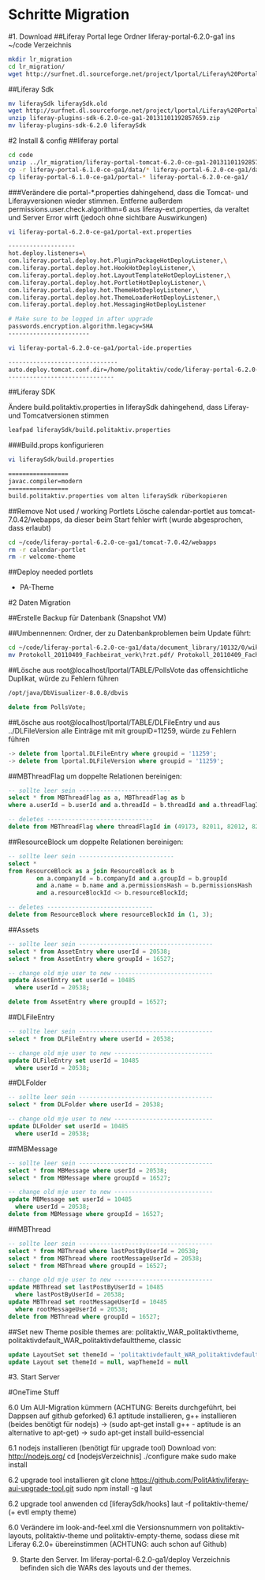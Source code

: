 Schritte Migration
===================
#1. Download
##Liferay Portal
lege Ordner liferay-portal-6.2.0-ga1 ins ~/code Verzeichnis

``` bash
mkdir lr_migration
cd lr_migration/
wget http://surfnet.dl.sourceforge.net/project/lportal/Liferay%20Portal/6.2.0%20GA1/liferay-portal-tomcat-6.2.0-ce-ga1-20131101192857659.zip
```

##Liferay Sdk
``` bash
mv liferaySdk liferaySdk.old
wget http://surfnet.dl.sourceforge.net/project/lportal/Liferay%20Portal/6.2.0%20GA1/liferay-plugins-sdk-6.2.0-ce-ga1-20131101192857659.zip
unzip liferay-plugins-sdk-6.2.0-ce-ga1-20131101192857659.zip
mv liferay-plugins-sdk-6.2.0 liferaySdk
```

#2 Install & config
##liferay portal

``` bash
cd code
unzip ../lr_migration/liferay-portal-tomcat-6.2.0-ce-ga1-20131101192857659.zip
cp -r liferay-portal-6.1.0-ce-ga1/data/* liferay-portal-6.2.0-ce-ga1/data/
cp liferay-portal-6.1.0-ce-ga1/portal-* liferay-portal-6.2.0-ce-ga1/
```

###Verändere die portal-*.properties dahingehend, 
dass die Tomcat- und Liferayversionen wieder stimmen. 
Entferne außerdem permissions.user.check.algorithm=6 aus liferay-ext.properties, da veraltet und Server Error wirft (jedoch ohne sichtbare Auswirkungen)

``` bash
vi liferay-portal-6.2.0-ce-ga1/portal-ext.properties

-------------------
hot.deploy.listeners=\
com.liferay.portal.deploy.hot.PluginPackageHotDeployListener,\
com.liferay.portal.deploy.hot.HookHotDeployListener,\
com.liferay.portal.deploy.hot.LayoutTemplateHotDeployListener,\
com.liferay.portal.deploy.hot.PortletHotDeployListener,\
com.liferay.portal.deploy.hot.ThemeHotDeployListener,\
com.liferay.portal.deploy.hot.ThemeLoaderHotDeployListener,\
com.liferay.portal.deploy.hot.MessagingHotDeployListener

# Make sure to be logged in after upgrade
passwords.encryption.algorithm.legacy=SHA
-----------------------

vi liferay-portal-6.2.0-ce-ga1/portal-ide.properties

-------------------------------
auto.deploy.tomcat.conf.dir=/home/politaktiv/code/liferay-portal-6.2.0-ce-ga1/tomcat-7.0.42/conf/Catalina/localhost
------------------------------
```

##Liferay SDK

Ändere build.politaktiv.properties in liferaySdk dahingehend, dass Liferay- und Tomcatversionen stimmen	

``` bash
leafpad liferaySdk/build.politaktiv.properties
```

###Build.props konfigurieren
``` bash
vi liferaySdk/build.properties

=================
javac.compiler=modern
=================
build.politaktiv.properties vom alten liferaySdk rüberkopieren
```

##Remove Not used / working Portlets
Lösche calendar-portlet aus tomcat-7.0.42/webapps, da dieser beim Start fehler wirft (wurde abgesprochen, dass erlaubt)
``` bash
cd ~/code/liferay-portal-6.2.0-ce-ga1/tomcat-7.0.42/webapps
rm -r calendar-portlet
rm -r welcome-theme
```
##Deploy needed portlets
* PA-Theme

#2 Daten Migration

##Erstelle Backup für Datenbank (Snapshot VM)

##Umbennennen: Ordner, der zu Datenbankproblemen beim Update führt:
``` bash
cd ~/code/liferay-portal-6.2.0-ce-ga1/data/document_library/10132/0/wiki/14014
mv Protokoll_20110409_Fachbeirat_verk\?rzt.pdf/ Protokoll_20110409_Fachbeirat_verkuerzt.pdf/
```

##Lösche aus root@localhost/lportal/TABLE/PollsVote das offensichtliche Duplikat, würde zu Fehlern führen
``` bash
/opt/java/DbVisualizer-8.0.8/dbvis
```

``` sql
delete from PollsVote;
```

##Lösche aus root@localhost/lportal/TABLE/DLFileEntry und aus ../DLFileVersion alle Einträge mit mit groupID=11259, würde zu Fehlern führen
``` sql
-> delete from lportal.DLFileEntry where groupid = '11259';
-> delete from lportal.DLFileVersion where groupid = '11259';
```

##MBThreadFlag um doppelte Relationen bereinigen:
``` sql
-- sollte leer sein --------------------------
select * from MBThreadFlag as a, MBThreadFlag as b 
where a.userId = b.userId and a.threadId = b.threadId and a.threadFlagId <> b.threadFlagId;

-- deletes ------------------------------
delete from MBThreadFlag where threadFlagId in (49173, 82011, 82012, 82014, 82017);
```

##ResourceBlock um doppelte Relationen bereinigen:

``` sql
-- sollte leer sein ---------------------------
select * 
from ResourceBlock as a join ResourceBlock as b
        on a.companyId = b.companyId and a.groupId = b.groupId 
        and a.name = b.name and a.permissionsHash = b.permissionsHash
        and a.resourceBlockId <> b.resourceBlockId;

-- deletes ------------------------------
delete from ResourceBlock where resourceBlockId in (1, 3);
```

##Assets

``` sql
-- sollte leer sein --------------------------------------
select * from AssetEntry where userId = 20538;
select * from AssetEntry where groupId = 16527;

-- change old mje user to new ----------------------------
update AssetEntry set userId = 10485 
  where userId = 20538;

delete from AssetEntry where groupId = 16527;
```

##DLFileEntry

``` sql
-- sollte leer sein --------------------------------------
select * from DLFileEntry where userId = 20538;

-- change old mje user to new ----------------------------
update DLFileEntry set userId = 10485 
  where userId = 20538;
```
  
##DLFolder

``` sql
-- sollte leer sein --------------------------------------
select * from DLFolder where userId = 20538;

-- change old mje user to new ----------------------------
update DLFolder set userId = 10485 
  where userId = 20538;
```

##MBMessage

``` sql
-- sollte leer sein --------------------------------------
select * from MBMessage where userId = 20538;
select * from MBMessage where groupId = 16527;

-- change old mje user to new ----------------------------
update MBMessage set userId = 10485 
  where userId = 20538;
delete from MBMessage where groupId = 16527;
```

##MBThread

``` sql
-- sollte leer sein --------------------------------------
select * from MBThread where lastPostByUserId = 20538;
select * from MBThread where rootMessageUserId = 20538;
select * from MBThread where groupId = 16527;

-- change old mje user to new ----------------------------
update MBThread set lastPostByUserId = 10485 
  where lastPostByUserId = 20538;
update MBThread set rootMessageUserId = 10485 
  where rootMessageUserId = 20538;
delete from MBThread where groupId = 16527;
```

##Set new Theme
posible themes are: politaktiv_WAR_politaktivtheme, politaktivdefault_WAR_politaktivdefaulttheme, classic

``` sql
update LayoutSet set themeId = 'politaktivdefault_WAR_politaktivdefaulttheme', wapThemeId = 'politaktivdefault_WAR_politaktivdefaulttheme'
update Layout set themeId = null, wapThemeId = null
```


#3. Start Server


#OneTime Stuff

6.0 Um AUI-Migration kümmern (ACHTUNG: Bereits durchgeführt, bei Dappsen auf github geforked) 
6.1 aptitude installieren, g++ installieren (beides benötigt für nodejs)
-> (sudo apt-get install g++ - aptitude is an alternative to apt-get)
-> sudo apt-get install build-essencial


6.1 nodejs installieren  (benötigt für upgrade tool)
Download von: http://nodejs.org/
cd [nodejsVerzeichnis]
./configure
make
sudo make install

6.2 upgrade tool installieren 
git clone https://github.com/PolitAktiv/liferay-aui-upgrade-tool.git
sudo npm install -g laut

6.2 upgrade tool anwenden
cd [liferaySdk/hooks]
laut -f politaktiv-theme/
(+ evtl empty theme)


6.0	Verändere im look-and-feel.xml die Versionsnummern von politaktiv-layouts, politaktiv-theme und politaktiv-empty-theme, sodass diese mit Liferay 6.2.0+ übereinstimmen
(ACHTUNG: auch schon auf Github)


9. Starte den Server. Im liferay-portal-6.2.0-ga1/deploy Verzeichnis befinden sich die WARs des layouts und der themes.
